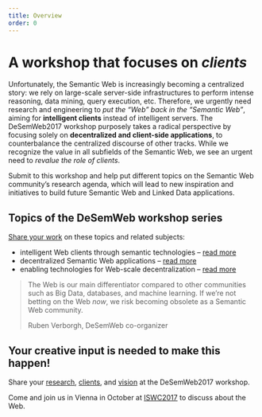 ```yaml
---
title: Overview
order: 0
---
```

# A workshop that focuses on _clients_
Unfortunately,
the Semantic Web is increasingly becoming a centralized story:
we rely on large-scale server-side infrastructures
to perform intense reasoning, data mining, query execution, etc.
Therefore, we urgently need research and engineering
to _put the “Web” back in the “Semantic Web”_,
aiming for **intelligent clients** instead of intelligent servers.
The DeSemWeb2017 workshop purposely takes a radical perspective
by focusing solely on **decentralized and client-side applications**,
to counterbalance the centralized discourse of other tracks.
While we recognize the value in all subfields of the Semantic Web,
we see an urgent need to _revalue the role of clients_.

Submit to this workshop and help
put different topics on the Semantic Web community’s research agenda,
which will lead to new inspiration and initiatives
to build future Semantic Web and Linked Data applications.

## Topics of the DeSemWeb workshop series
[Share your work](/contributions/) on these topics and related subjects:

- intelligent Web clients through semantic technologies
  – [read more](/topics/#clients)
- decentralized Semantic Web applications
  – [read more](/topics/#applications)
- enabling technologies for Web-scale decentralization
  – [read more](/topics/#technologies)

> The Web is our main differentiator compared to other communities
> such as Big Data, databases, and machine learning.
> If we’re not betting on the Web _now_,
> we risk becoming obsolete as a Semantic Web community.
>
> <footer>Ruben Verborgh, DeSemWeb co-organizer</footer>

## Your creative input is needed to make this happen!
Share your [research](/contributions/#research-articles),
[clients](/contributions/#client-challenge),
and [vision](/contributions/#vision-statements)
at the DeSemWeb2017 workshop.

Come and join us in Vienna in October at [ISWC2017](https://iswc2017.semanticweb.org/)
to discuss about the Web.
